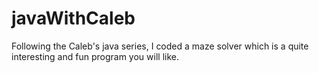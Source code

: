 # javaWithCaleb
Following the Caleb's java series, I coded a maze solver which is a quite interesting and fun program you will like.

